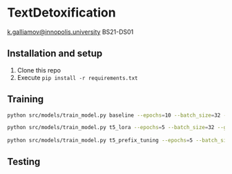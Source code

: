 # TextDetoxification

k.galliamov@innopolis.university BS21-DS01

## Installation and setup

1. Clone this repo
2. Execute `pip install -r requirements.txt`

## Training
    
```bash
python src/models/train_model.py baseline --epochs=10 --batch_size=32 --embeddings_size=200

python src/models/train_model.py t5_lora --epochs=5 --batch_size=32 --gradient_accumulation_steps=4
    
python src/models/train_model.py t5_prefix_tuning --epochs=5 --batch_size=32 --num_virtual_tokens=8
```

## Testing


